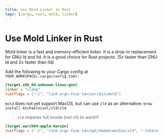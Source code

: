 ```yaml
---
title: Use Mold Linker in Rust
tags: [cargo, rust, mold, linker]
---
```


# Use Mold Linker in Rust

Mold linker is a fast and memory-efficient linker. It is a drop-in replacement for GNU ld and lld. It is a good choice for Rust projects. (5x faster than GNU ld and 2x faster than lld)

Add the following to your Cargo config at `YOUR_WORKSPACE/.cargo/config.toml:`

```toml
[target.x86_64-unknown-linux-gnu]
linker = "clang"
rustflags = ["-C", "link-arg=-fuse-ld=/usr/bin/mold"]
```

`mold` does not yet support MacOS, but can use `zld` as an alternative: `brew install michaeleisel/zld/zld`

> `zld` requires full xcode (not cli) to work!!!

```toml
[target.aarch64-apple-darwin]
rustflags = ["-C", "link-arg=-fuse-ld=/opt/homebrew/bin/zld", "-Zshare-generics=y"]
```
